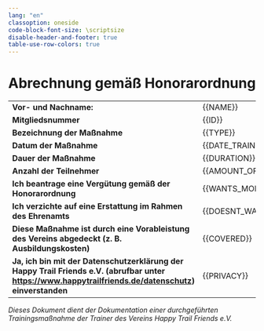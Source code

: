 ```yaml
---
lang: "en"
classoption: oneside
code-block-font-size: \scriptsize
disable-header-and-footer: true
table-use-row-colors: true
---
```


# Abrechnung gemäß Honorarordnung

|   |   |
|---|---|
| **Vor- und Nachname:** | {{NAME}} |
| **Mitgliedsnummer** | {{ID}} |
| **Bezeichnung der Maßnahme** | {{TYPE}} |
| **Datum der Maßnahme** | {{DATE_TRAINING}} |
| **Dauer der Maßnahme** | {{DURATION}} Stunde(n) |
| **Anzahl der Teilnehmer** | {{AMOUNT_OF_PEOPLE}} |
| **Ich beantrage eine Vergütung gemäß der Honorarordnung** | {{WANTS_MONEY}} |
| **Ich verzichte auf eine Erstattung im Rahmen des Ehrenamts** | {{DOESNT_WANT_MONEY}} |
| **Diese Maßnahme ist durch eine Vorableistung des Vereins abgedeckt (z. B. Ausbildungskosten)** | {{COVERED}} |
| **Ja, ich bin mit der Datenschutzerklärung der Happy Trail Friends e.V. (abrufbar unter https://www.happytrailfriends.de/datenschutz) einverstanden** | {{PRIVACY}} |

*Dieses Dokument dient der Dokumentation einer durchgeführten Trainingsmaßnahme der Trainer des Vereins Happy Trail Friends e.V.*